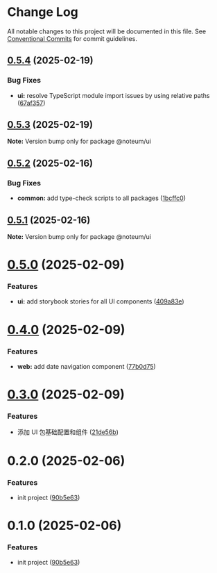 # Change Log

All notable changes to this project will be documented in this file.
See [Conventional Commits](https://conventionalcommits.org) for commit guidelines.

## [0.5.4](https://github.com/ycc-im/noteum/compare/@noteum/ui@0.5.3...@noteum/ui@0.5.4) (2025-02-19)


### Bug Fixes

* **ui:** resolve TypeScript module import issues by using relative paths ([67af357](https://github.com/ycc-im/noteum/commit/67af357a583fdf4a184325c4e0d8b6098bcd0d17))





## [0.5.3](https://github.com/ycc-im/noteum/compare/@noteum/ui@0.5.2...@noteum/ui@0.5.3) (2025-02-19)

**Note:** Version bump only for package @noteum/ui





## [0.5.2](https://github.com/ycc-im/noteum/compare/@noteum/ui@0.5.1...@noteum/ui@0.5.2) (2025-02-16)


### Bug Fixes

* **common:** add type-check scripts to all packages ([1bcffc0](https://github.com/ycc-im/noteum/commit/1bcffc0c881a9a02bf07672c27535bc12d54af74))





## [0.5.1](https://github.com/ycc-im/noteum/compare/@noteum/ui@0.5.0...@noteum/ui@0.5.1) (2025-02-16)

**Note:** Version bump only for package @noteum/ui





# [0.5.0](https://github.com/ycc-im/noteum/compare/@noteum/ui@0.4.0...@noteum/ui@0.5.0) (2025-02-09)


### Features

* **ui:** add storybook stories for all UI components ([409a83e](https://github.com/ycc-im/noteum/commit/409a83e314f6fbfba65252c6bdeb1dc21c997483))





# [0.4.0](https://github.com/ycc-im/noteum/compare/@noteum/ui@0.3.0...@noteum/ui@0.4.0) (2025-02-09)


### Features

* **web:** add date navigation component ([77b0d75](https://github.com/ycc-im/noteum/commit/77b0d75797c2f3cdfdbe59593ee1f50fadeddd7e))





# [0.3.0](https://github.com/ycc-im/noteum/compare/@noteum/ui@0.2.0...@noteum/ui@0.3.0) (2025-02-09)


### Features

* 添加 UI 包基础配置和组件 ([21de56b](https://github.com/ycc-im/noteum/commit/21de56b376d7d91747ba1fa2777bfcdbbfba8919))





# 0.2.0 (2025-02-06)


### Features

* init project ([90b5e63](https://github.com/ycc-im/noteum/commit/90b5e630a06dd95c9ef1bbeda9db1b880eef1640))





# 0.1.0 (2025-02-06)


### Features

* init project ([90b5e63](https://github.com/ycc-im/noteum/commit/90b5e630a06dd95c9ef1bbeda9db1b880eef1640))
